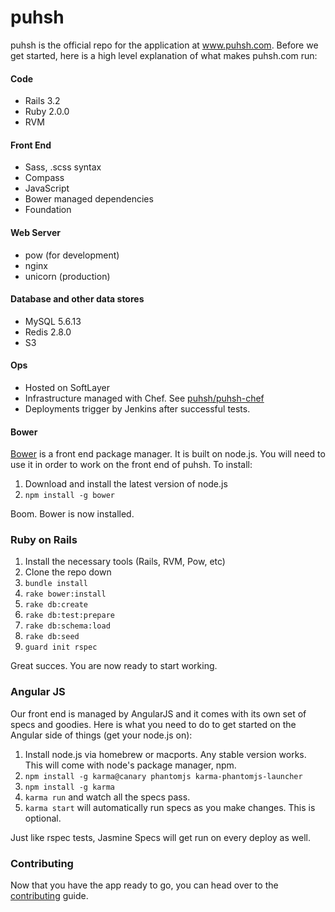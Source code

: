 puhsh
=====
puhsh is the official repo for the application at www.puhsh.com. Before we get started, here is a high level explanation of what makes puhsh.com run:

#### Code
* Rails 3.2
* Ruby 2.0.0
* RVM

#### Front End
* Sass, .scss syntax
* Compass
* JavaScript
* Bower managed dependencies
* Foundation

#### Web Server
* pow (for development)
* nginx
* unicorn (production)

#### Database and other data stores
* MySQL 5.6.13
* Redis 2.8.0
* S3

#### Ops
* Hosted on SoftLayer
* Infrastructure managed with Chef. See [puhsh/puhsh-chef](https://github.com/puhsh/puhsh-chef)
* Deployments trigger by Jenkins after successful tests.

#### Bower
[Bower](http://bower.io/) is a front end package manager. It is built on node.js. You will need to use it in order to work on the front end of puhsh. To install:

1. Download and install the latest version of node.js 
2. `npm install -g bower` 

Boom. Bower is now installed.

### Ruby on Rails

1. Install the necessary tools (Rails, RVM, Pow, etc)
2. Clone the repo down
3. `bundle install`
4. `rake bower:install`
5. `rake db:create`
6. `rake db:test:prepare`
7. `rake db:schema:load`
8. `rake db:seed`
9. `guard init rspec`

Great succes. You are now ready to start working.

### Angular JS
Our front end is managed by AngularJS and it comes with its own set of specs and goodies.  Here is what you need to do to get started on the Angular side of things (get your node.js on):

1. Install node.js via homebrew or macports. Any stable version works. This will come with node's package manager, npm.
2. `npm install -g karma@canary phantomjs karma-phantomjs-launcher`
3. `npm install -g karma`
4. `karma run` and watch all the specs pass.
5. `karma start` will automatically run specs as you make changes. This is optional.

Just like rspec tests, Jasmine Specs will get run on every deploy as well.

### Contributing
Now that you have the app ready to go, you can head over to the [contributing](CONTRIBUTING.md) guide.
